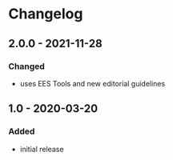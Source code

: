 # Changelog

## 2.0.0 - 2021-11-28

### Changed

- uses EES Tools and new editorial guidelines


## 1.0 - 2020-03-20

### Added

- initial release

